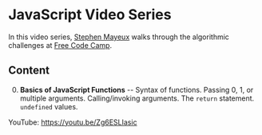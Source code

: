 # JavaScript Video Series
In this video series, [Stephen Mayeux](http://stephenmayeux.com) walks through the algorithmic challenges at [Free Code Camp](http://freecodecamp.com).

## Content

0. **Basics of JavaScript Functions** -- Syntax of functions. Passing 0, 1, or multiple arguments. Calling/invoking arguments. The `return` statement. `undefined` values.

YouTube: https://youtu.be/Zg6ESLIasic
